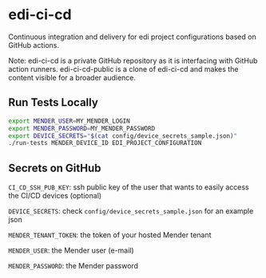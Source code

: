 # edi-ci-cd

Continuous integration and delivery for edi project configurations based on GitHub actions.

Note: edi-ci-cd is a private GitHub repository as it is interfacing with GitHub action runners.
edi-ci-cd-public is a clone of edi-ci-cd and makes the content visible for a broader audience.

## Run Tests Locally

``` bash
export MENDER_USER=MY_MENDER_LOGIN
export MENDER_PASSWORD=MY_MENDER_PASSWORD
export DEVICE_SECRETS="$(cat config/device_secrets_sample.json)"
./run-tests MENDER_DEVICE_ID EDI_PROJECT_CONFIGURATION
```

## Secrets on GitHub


`CI_CD_SSH_PUB_KEY`: ssh public key of the user that wants to easily access the CI/CD devices (optional)

`DEVICE_SECRETS`: check `config/device_secrets_sample.json` for an example json

`MENDER_TENANT_TOKEN`: the token of your hosted Mender tenant

`MENDER_USER`: the Mender user (e-mail)

`MENDER_PASSWORD`: the Mender password
